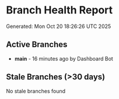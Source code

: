 # Branch Health Report
Generated: Mon Oct 20 18:26:26 UTC 2025

## Active Branches
- **main** - 16 minutes ago by Dashboard Bot

## Stale Branches (>30 days)
No stale branches found
